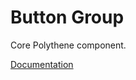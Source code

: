 # Button Group

Core Polythene component.

[Documentation](https://github.com/ArthurClemens/polythene/tree/master/docs/components/button-group.md)
